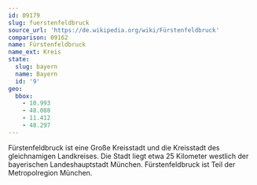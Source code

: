 ```yaml
---
id: 09179
slug: fuerstenfeldbruck
source_url: 'https://de.wikipedia.org/wiki/Fürstenfeldbruck'
comparison: 09162
name: Fürstenfeldbruck
name_ext: Kreis
state:
  slug: bayern
  name: Bayern
  id: '9'
geo:
  bbox:
    - 10.993
    - 48.088
    - 11.412
    - 48.297
---
```


Fürstenfeldbruck ist eine Große Kreisstadt und die Kreisstadt des gleichnamigen Landkreises. Die Stadt liegt etwa 25 Kilometer westlich der bayerischen Landeshauptstadt München. Fürstenfeldbruck ist Teil der Metropolregion München.
